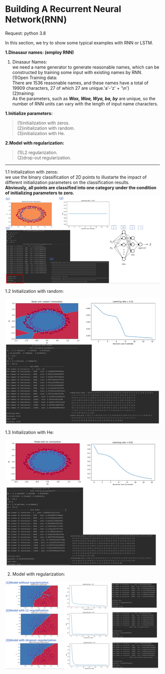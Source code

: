 # Building A Recurrent Neural Network(RNN)

Request:
  python 3.8
  
In this section, we try to show some typical examples with RNN or LSTM. 

__1.Dinasaur names: (employ RNN)__



1. Dinasaur Names:  
  we need a name generator to generate reasonable names, which can be constructed by training some input with existing names by RNN.  
(1)Open Training data:  
  There are 1536 reasonable names, and these names have a total of 19909 characters, 27 of which 27 are unique.'a'-'z' + '\n')  
(2)training:  
   As the parameters, such as ___Wax, Waa, Wya, ba, by___ are unique, so the number of RNN units can vary with the length of input name characters.  

__1.Initialize parameters:__  
>(1)initialization with zeros.  
>(2)initialization with random.  
>(3)initialization with He.

__2.Model with regularization:__  
>(1)L2 regularization.  
>(2)drop-out regularization.  

-----------------------------------------------------------
1.1 Initialization with zeros:  
  we use the binary classification of 2D points to illustarte the impact of different initialization parameters on the classification results.  
  __Abviously, all points are classified into one category under the condition of initializing parameters to zero.__
![Alt text](https://raw.githubusercontent.com/IHNF262/DeepLearningPractice/main/2_1_ImprovingDeepNN_HyperparameterTuning_Regularization_Optimization/images/result/1.png)

1.2 Initialization with random:

![Alt text](https://raw.githubusercontent.com/IHNF262/DeepLearningPractice/main/2_1_ImprovingDeepNN_HyperparameterTuning_Regularization_Optimization/images/result/2.png)

1.3 Initialization with He:

![Alt text](https://raw.githubusercontent.com/IHNF262/DeepLearningPractice/main/2_1_ImprovingDeepNN_HyperparameterTuning_Regularization_Optimization/images/result/3.png)

2. Model with regularization:

![Alt text](https://raw.githubusercontent.com/IHNF262/DeepLearningPractice/main/2_1_ImprovingDeepNN_HyperparameterTuning_Regularization_Optimization/images/result/4.png)
